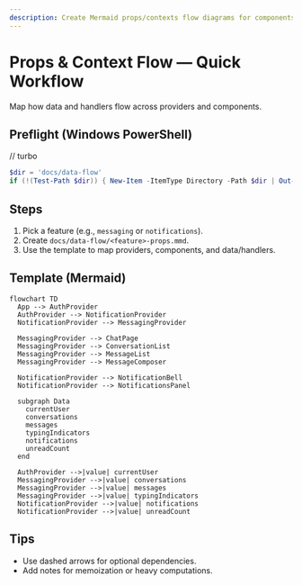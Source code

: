```yaml
---
description: Create Mermaid props/contexts flow diagrams for components
---
```


# Props & Context Flow — Quick Workflow

Map how data and handlers flow across providers and components.

## Preflight (Windows PowerShell)
// turbo
```powershell
$dir = 'docs/data-flow'
if (!(Test-Path $dir)) { New-Item -ItemType Directory -Path $dir | Out-Null }
```

## Steps
1) Pick a feature (e.g., `messaging` or `notifications`).
2) Create `docs/data-flow/<feature>-props.mmd`.
3) Use the template to map providers, components, and data/handlers.

## Template (Mermaid)
```mermaid
flowchart TD
  App --> AuthProvider
  AuthProvider --> NotificationProvider
  NotificationProvider --> MessagingProvider

  MessagingProvider --> ChatPage
  MessagingProvider --> ConversationList
  MessagingProvider --> MessageList
  MessagingProvider --> MessageComposer

  NotificationProvider --> NotificationBell
  NotificationProvider --> NotificationsPanel

  subgraph Data
    currentUser
    conversations
    messages
    typingIndicators
    notifications
    unreadCount
  end

  AuthProvider -->|value| currentUser
  MessagingProvider -->|value| conversations
  MessagingProvider -->|value| messages
  MessagingProvider -->|value| typingIndicators
  NotificationProvider -->|value| notifications
  NotificationProvider -->|value| unreadCount
```

## Tips
- Use dashed arrows for optional dependencies.
- Add notes for memoization or heavy computations.
